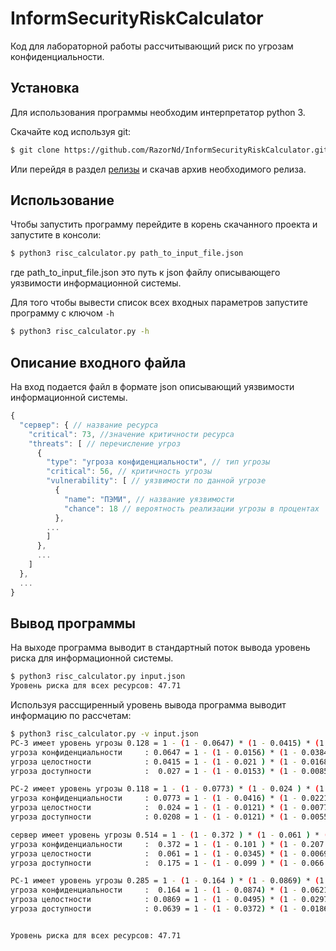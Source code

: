 # InformSecurityRiskCalculator
Код для лабораторной работы рассчитывающий риск по угрозам конфиденциальности.

## Установка
Для использования программы необходим интерпретатор python 3.

Cкачайте код используя git:
```bash
$ git clone https://github.com/RazorNd/InformSecurityRiskCalculator.git
```
Или перейдя в раздел [релизы](https://github.com/RazorNd/InformSecurityRiskCalculator/releases) и скачав архив необходимого релиза.

## Использование
Чтобы запустить программу перейдите в корень скачанного проекта и запустите в консоли:
```sh
$ python3 risc_calculator.py path_to_input_file.json
```
где  path_to_input_file.json это путь к json файлу описывающего уязвимости информационной системы.

Для того чтобы вывести список всех входных параметров запустите программу с ключом `-h`
```sh
$ python3 risc_calculator.py -h
```

## Описание входного файла
На вход подается файл в формате json описывающий уязвимости информационной системы.
```js
{
  "сервер": { // название ресурса
    "critical": 73, //значение критичности ресурса
    "threats": [ // перечисление угроз
      {
        "type": "угроза конфиденциальности", // тип угрозы
        "critical": 56, // критичность угрозы
        "vulnerability": [ // уязвимости по данной угрозе
          {
            "name": "ПЭМИ", // название уязвимости
            "chance": 18 // вероятность реализации угрозы в процентах
          },
	    ...
        ]
      },
      ...
    ]
  },
  ...
}
```
## Вывод программы
На выходе программа выводит в стандартный поток вывода уровень риска для информационной системы.
```sh
$ python3 risc_calculator.py input.json 
Уровень риска для всех ресурсов: 47.71
```
Используя рассщиренный уровень вывода программа выводит информацию по рассчетам:
```sh
$ python3 risc_calculator.py -v input.json  
PC-3 имеет уровень угрозы 0.128 = 1 - (1 - 0.0647) * (1 - 0.0415) * (1 - 0.027 ), где: 
угроза конфиденциальности     : 0.0647 = 1 - (1 - 0.0156) * (1 - 0.0384) * (1 - 0.006 ) * (1 - 0.006 )
угроза целостности            : 0.0415 = 1 - (1 - 0.021 ) * (1 - 0.0168) * (1 - 0.0042)
угроза доступности            :  0.027 = 1 - (1 - 0.0153) * (1 - 0.0085) * (1 - 0.0034)

PC-2 имеет уровень угрозы 0.118 = 1 - (1 - 0.0773) * (1 - 0.024 ) * (1 - 0.0208), где: 
угроза конфиденциальности     : 0.0773 = 1 - (1 - 0.0416) * (1 - 0.0221) * (1 - 0.0065) * (1 - 0.0091)
угроза целостности            :  0.024 = 1 - (1 - 0.0121) * (1 - 0.0077) * (1 - 0.0044)
угроза доступности            : 0.0208 = 1 - (1 - 0.0121) * (1 - 0.0055) * (1 - 0.0033)

сервер имеет уровень угрозы 0.514 = 1 - (1 - 0.372 ) * (1 - 0.061 ) * (1 - 0.175 ), где: 
угроза конфиденциальности     :  0.372 = 1 - (1 - 0.101 ) * (1 - 0.207 ) * (1 - 0.0784) * (1 - 0.0448)
угроза целостности            :  0.061 = 1 - (1 - 0.0345) * (1 - 0.0069) * (1 - 0.0207)
угроза доступности            :  0.175 = 1 - (1 - 0.099 ) * (1 - 0.066 ) * (1 - 0.0198)

PC-1 имеет уровень угрозы 0.285 = 1 - (1 - 0.164 ) * (1 - 0.0869) * (1 - 0.0639), где: 
угроза конфиденциальности     :  0.164 = 1 - (1 - 0.0874) * (1 - 0.0621) * (1 - 0.0092) * (1 - 0.0138)
угроза целостности            : 0.0869 = 1 - (1 - 0.0495) * (1 - 0.0297) * (1 - 0.0099)
угроза доступности            : 0.0639 = 1 - (1 - 0.0372) * (1 - 0.0186) * (1 - 0.0093)


Уровень риска для всех ресурсов: 47.71
```
